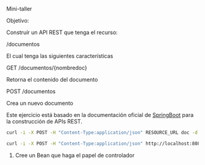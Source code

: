 Mini-taller


Objetivo:

Construír un API REST que tenga el recurso:

/documentos

El cual tenga las siguientes características


GET /documentos/{nombredoc}

Retorna el contenido del documento

POST /documentos

Crea un nuevo documento





Este ejercicio está basado en la documentación oficial de [SpringBoot](https://spring.io/guides/gs/rest-service/) para la construcción de APIs REST.





```bash
curl -i -X POST -H "Content-Type:application/json" RESOURCE_URL doc -d '{JSON_OBJECT}'
```


```bash
curl -i -X POST -H "Content-Type:application/json" http://localhost:8080/process/doc -d '{"titulo":"el titulo", "contenido":"el contenido aaaa bbbb ccc"}'
```


1. Cree un Bean que haga el papel de controlador